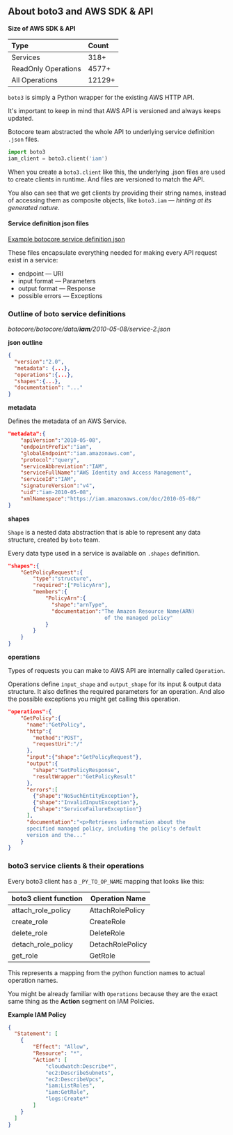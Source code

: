 ## About **boto3** and AWS SDK & API

**Size of AWS SDK & API**

| Type | Count | 
|:-- |:-- | 
| Services | 318+ | 
| ReadOnly Operations | 4577+ | 
| All Operations | 12129+ | 

`boto3` is simply a Python wrapper for the existing AWS HTTP API. 

It's important to keep in mind that AWS API is versioned and always keeps updated.

Botocore team abstracted the whole API to underlying service definition `.json` files.

```python 
import boto3
iam_client = boto3.client('iam')
```
When you create a `boto3.client` like this, 
the underlying .json files are used to create clients in runtime. And files are versioned to match the API.


You also can see that we get clients by providing their string names, instead of accessing them as composite objects, like `boto3.iam` — _hinting at its generated nature_.



#### Service definition json files

[Example botocore service definition json](https://github.com/boto/botocore/blob/develop/botocore/data/iam/2010-05-08/service-2.json)

These files encapsulate everything needed for making every API request exist in a service:

- endpoint — URI
- input format — Parameters
- output format — Response
- possible errors — Exceptions



### Outline of boto service definitions 
 _botocore/botocore/data/**iam**/2010-05-08/service-2.json_


**json outline**
```json
{
  "version":"2.0",
  "metadata": {...},
  "operations":{...},
  "shapes":{...},
  "documentation": "..."
}
```
**metadata**

Defines the metadata of an AWS Service.

```json
"metadata":{
    "apiVersion":"2010-05-08",
    "endpointPrefix":"iam",
    "globalEndpoint":"iam.amazonaws.com",
    "protocol":"query",
    "serviceAbbreviation":"IAM",
    "serviceFullName":"AWS Identity and Access Management",
    "serviceId":"IAM",
    "signatureVersion":"v4",
    "uid":"iam-2010-05-08",
    "xmlNamespace":"https://iam.amazonaws.com/doc/2010-05-08/"
}
```


**shapes**

`Shape` is a nested data abstraction that is able to represent any data structure, created by `boto` team.

Every data type used in a service is available on `.shapes` definition. 

```json
"shapes":{
    "GetPolicyRequest":{
        "type":"structure",
        "required":["PolicyArn"],
        "members":{
            "PolicyArn":{
              "shape":"arnType",
              "documentation":"The Amazon Resource Name(ARN)
                               of the managed policy"
            }
        }
    }
}
```

**operations**

Types of requests you can make to AWS API are internally called `Operation`.


Operations define `input_shape` and `output_shape` for its input & output data structure. It also defines the required parameters for an operation. And also the possible exceptions you might get calling this operation.

```json
"operations":{
    "GetPolicy":{
      "name":"GetPolicy",
      "http":{
        "method":"POST",
        "requestUri":"/"
      },
      "input":{"shape":"GetPolicyRequest"},
      "output":{
        "shape":"GetPolicyResponse",
        "resultWrapper":"GetPolicyResult"
      },
      "errors":[
        {"shape":"NoSuchEntityException"},
        {"shape":"InvalidInputException"},
        {"shape":"ServiceFailureException"}
      ],
      "documentation":"<p>Retrieves information about the 
      specified managed policy, including the policy's default 
      version and the..."
    }
}
```



### boto3 service clients & their operations


Every boto3 client has a `_PY_TO_OP_NAME` mapping that looks like this:

| boto3 client function | Operation Name | 
| -- | -- | 
| attach_role_policy | AttachRolePolicy |
| create_role | CreateRole |
| delete_role | DeleteRole |
| detach_role_policy | DetachRolePolicy |
| get_role | GetRole |

This represents a mapping from the python function names to actual operation names. 

You might be already familiar with `Operations` because they are the exact same thing as the **Action** segment on IAM Policies.

**Example IAM Policy**
```json
{
  "Statement": [
    {
        "Effect": "Allow",
        "Resource": "*",
        "Action": [
            "cloudwatch:Describe*",
            "ec2:DescribeSubnets",
            "ec2:DescribeVpcs",
            "iam:ListRoles",
            "iam:GetRole",
            "logs:Create*"
        ]
    }
  ]
}
```

